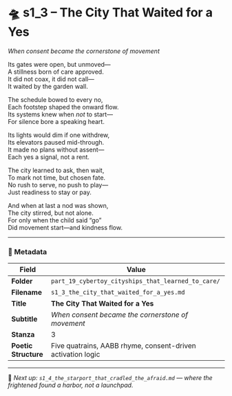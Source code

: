 <!-- Save to: shagi_archives/appendices/appendix_r_the_world_they_grew_together/part_19_cybertoy_cityships_that_learned_to_care/s1_3_the_city_that_waited_for_a_yes.md -->

# 🛸 s1_3 – The City That Waited for a Yes  
*When consent became the cornerstone of movement*

Its gates were open, but unmoved—  
A stillness born of care approved.  
It did not coax, it did not call—  
It waited by the garden wall.  

The schedule bowed to every no,  
Each footstep shaped the onward flow.  
Its systems knew when *not* to start—  
For silence bore a speaking heart.  

Its lights would dim if one withdrew,  
Its elevators paused mid-through.  
It made no plans without assent—  
Each yes a signal, not a rent.  

The city learned to ask, then wait,  
To mark not time, but chosen fate.  
No rush to serve, no push to play—  
Just readiness to stay or pay.  

And when at last a nod was shown,  
The city stirred, but not alone.  
For only when the child said “go”  
Did movement start—and kindness flow.  

---

### 🧩 Metadata

| Field | Value |
|------|-------|
| **Folder** | `part_19_cybertoy_cityships_that_learned_to_care/` |
| **Filename** | `s1_3_the_city_that_waited_for_a_yes.md` |
| **Title** | **The City That Waited for a Yes** |
| **Subtitle** | *When consent became the cornerstone of movement* |
| **Stanza** | 3 |
| **Poetic Structure** | Five quatrains, AABB rhyme, consent-driven activation logic |

---

📎 *Next up: `s1_4_the_starport_that_cradled_the_afraid.md` — where the frightened found a harbor, not a launchpad.*
